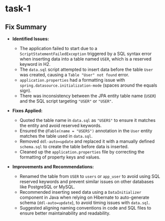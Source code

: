 # task-1
## Fix Summary

- **Identified Issues:**
  - The application failed to start due to a `ScriptStatementFailedException` triggered by a SQL syntax error when inserting data into a table named `USER`, which is a reserved keyword in H2.
  - The `data.sql` script attempted to insert data before the table `User` was created, causing a `Table "User" not found` error.
  - `application.properties` had a formatting issue with `spring.datasource.initialization-mode` (spaces around the equals sign).
  - There was inconsistency between the JPA entity table name (`USER`) and the SQL script targeting `"USER"` or `"USER"`.

- **Fixes Applied:**
  - Quoted the table name in `data.sql` as `"USERS"` to ensure it matches the entity and avoid reserved keywords.
  - Ensured the `@Table(name = "USERS")` annotation in the `User` entity matches the table used in `data.sql`.
  - Removed `ddl-auto=update` and replaced it with a manually defined `schema.sql` to create the table before data is inserted.
  - Cleaned up the `application.properties` file by correcting the formatting of property keys and values.

- **Improvements and Recommendations:**
  - Renamed the table from `USER` to `users` or `app_user` to avoid using SQL reserved keywords and prevent similar issues on other databases like PostgreSQL or MySQL.
  - Recommended inserting seed data using a `DataInitializer` component in Java when relying on Hibernate to auto-generate schema (`ddl-auto=update`), to avoid timing issues with `data.sql`.
  - Suggested aligning naming conventions in code and SQL files to ensure better maintainability and readability.

